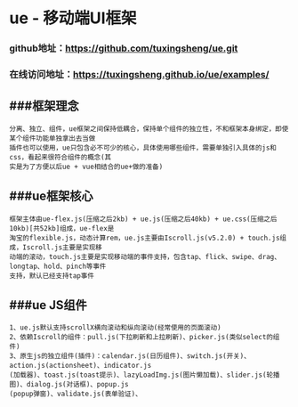 # ue - 移动端UI框架

### github地址：https://github.com/tuxingsheng/ue.git
### 在线访问地址：https://tuxingsheng.github.io/ue/examples/

###框架理念
---
```objc
分离、独立、组件，ue框架之间保持低耦合，保持单个组件的独立性，不和框架本身绑定，即使某个组件功能单独拿出去当做
插件也可以使用，ue只包含必不可少的核心，具体使用哪些组件，需要单独引入具体的js和css，看起来很符合组件的概念(其
实是为了方便以后ue + vue相结合的ue+做的准备)
```

###ue框架核心
---
```objc
框架主体由ue-flex.js(压缩之后2kb) + ue.js(压缩之后40kb) + ue.css(压缩之后10kb)[共52kb]组成，ue-flex是
淘宝的flexible.js，动态计算rem，ue.js主要由Iscroll.js(v5.2.0) + touch.js组成，Iscroll.js主要是实现移
动端的滚动，touch.js主要是实现移动端的事件支持，包含tap、flick、swipe、drag、longtap、hold、pinch等事件
支持，默认已经支持tap事件
```

###ue JS组件
---
```objc
1、ue.js默认支持scrollX横向滚动和纵向滚动(经常使用的页面滚动)
2、依赖Iscroll的组件：pull.js(下拉刷新和上拉刷新)、picker.js(类似select的组件)
3、原生js的独立组件(插件)：calendar.js(日历组件)、switch.js(开关)、action.js(actionsheet)、indicator.js
(加载器)、toast.js(toast提示)、lazyLoadImg.js(图片懒加载)、slider.js(轮播图)、dialog.js(对话框)、popup.js
(popup弹窗)、validate.js(表单验证)、
```